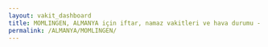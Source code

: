 ```yaml
---
layout: vakit_dashboard
title: MOMLINGEN, ALMANYA için iftar, namaz vakitleri ve hava durumu - ilçe/eyalet seç
permalink: /ALMANYA/MOMLINGEN/
---
```


<script type="text/javascript">
  var GLOBAL_COUNTRY = 'ALMANYA';
  var GLOBAL_CITY = 'MOMLINGEN';
  var GLOBAL_STATE = '';
  var lat = 72;
  var lon = 21;
</script>
